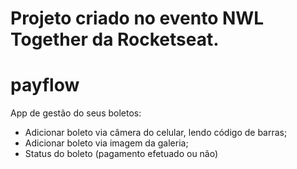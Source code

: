 # Projeto criado no evento NWL Together da Rocketseat.

# payflow

App de gestão do seus boletos:

* Adicionar boleto via câmera do celular, lendo código de barras;
* Adicionar boleto via imagem da galeria;
* Status do boleto (pagamento efetuado ou não)


